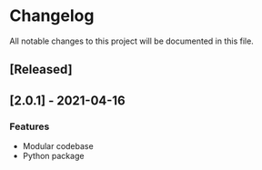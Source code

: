# Changelog

All notable changes to this project will be documented in this file.

## [Released]

## [2.0.1] - 2021-04-16

### Features
- Modular codebase
- Python package
